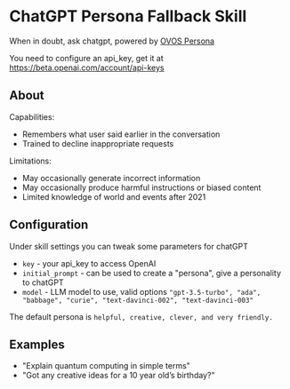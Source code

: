 # ChatGPT Persona Fallback Skill

When in doubt, ask chatgpt, powered by [OVOS Persona](https://github.com/OpenVoiceOS/ovos-solver-plugin-openai-persona)

You need to configure an api_key, get it at https://beta.openai.com/account/api-keys


## About 

Capabilities:
- Remembers what user said earlier in the conversation
- Trained to decline inappropriate requests

Limitations:

- May occasionally generate incorrect information
- May occasionally produce harmful instructions or biased content
- Limited knowledge of world and events after 2021

## Configuration

Under skill settings you can tweak some parameters for chatGPT


- `key` - your api_key to access OpenAI
- `initial_prompt` - can be used to create a "persona", give a personality to chatGPT
- `model` - LLM model to use, valid options `"gpt-3.5-turbo", "ada", "babbage", "curie", "text-davinci-002", "text-davinci-003"`

The default persona is `helpful, creative, clever, and very friendly.`


## Examples 

* "Explain quantum computing in simple terms"
* "Got any creative ideas for a 10 year old’s birthday?"

